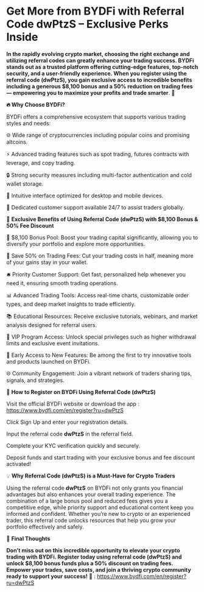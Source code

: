 # Get More from BYDFi with Referral Code dwPtzS – Exclusive Perks Inside



**In the rapidly evolving crypto market, choosing the right exchange and utilizing referral codes can greatly enhance your trading success. BYDFi stands out as a trusted platform offering cutting-edge features, top-notch security, and a user-friendly experience. When you register using the referral code (dwPtzS), you gain exclusive access to incredible benefits including a generous $8,100 bonus and a 50% reduction on trading fees — empowering you to maximize your profits and trade smarter**. 🎯

**🔥 Why Choose BYDFi?**

BYDFi offers a comprehensive ecosystem that supports various trading styles and needs:

🌐 Wide range of cryptocurrencies including popular coins and promising altcoins.

⚡ Advanced trading features such as spot trading, futures contracts with leverage, and copy trading.

🔒 Strong security measures including multi-factor authentication and cold wallet storage.

📱 Intuitive interface optimized for desktop and mobile devices.

🤝 Dedicated customer support available 24/7 to assist traders globally.

💎 **Exclusive Benefits of Using Referral Code (dwPtzS) with $8,100 Bonus & 50% Fee Discount**

🎁 $8,100 Bonus Pool: Boost your trading capital significantly, allowing you to diversify your portfolio and explore more opportunities.

💸 Save 50% on Trading Fees: Cut your trading costs in half, meaning more of your gains stay in your wallet.

🛎️ Priority Customer Support: Get fast, personalized help whenever you need it, ensuring smooth trading operations.

📊 Advanced Trading Tools: Access real-time charts, customizable order types, and deep market insights to trade efficiently.

📚 Educational Resources: Receive exclusive tutorials, webinars, and market analysis designed for referral users.

👑 VIP Program Access: Unlock special privileges such as higher withdrawal limits and exclusive event invitations.

🚀 Early Access to New Features: Be among the first to try innovative tools and products launched on BYDFi.

🌐 Community Engagement: Join a vibrant network of traders sharing tips, signals, and strategies.

📝 **How to Register on BYDFi Using Referral Code (dwPtzS)**

Visit the official BYDFi website or download the app : https://www.bydfi.com/en/register?ru=dwPtzS

Click Sign Up and enter your registration details.

Input the referral code **dwPtzS** in the referral field.

Complete your KYC verification quickly and securely.

Deposit funds and start trading with your exclusive bonus and fee discount activated!

💡 **Why Referral Code (dwPtzS) is a Must-Have for Crypto Traders**

Using the referral code **dwPtzS** on BYDFi not only grants you financial advantages but also enhances your overall trading experience. The combination of a large bonus pool and reduced fees gives you a competitive edge, while priority support and educational content keep you informed and confident. Whether you’re new to crypto or an experienced trader, this referral code unlocks resources that help you grow your portfolio effectively and safely.

🎯 **Final Thoughts**

**Don’t miss out on this incredible opportunity to elevate your crypto trading with BYDFi. Register today using referral code (dwPtzS) and unlock $8,100 bonus funds plus a 50% discount on trading fees. Empower your trades, save costs, and join a thriving crypto community ready to support your success!** 🚀 : https://www.bydfi.com/en/register?ru=dwPtzS

